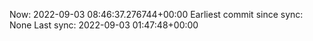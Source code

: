 Now: 2022-09-03 08:46:37.276744+00:00 Earliest commit since sync: None Last sync: 2022-09-03 01:47:48+00:00

